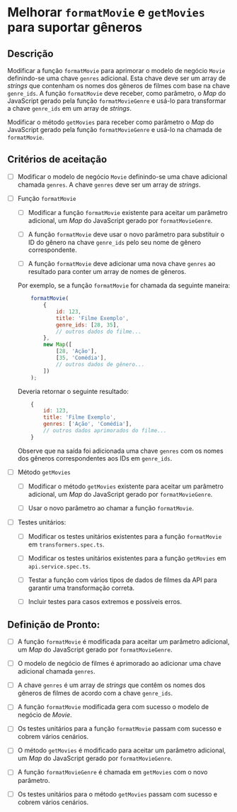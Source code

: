 # Melhorar `formatMovie` e `getMovies` para suportar gêneros

## Descrição

Modificar a função `formatMovie` para aprimorar o modelo de negócio `Movie` definindo-se uma chave `genres` adicional. Esta chave deve ser um array de _strings_ que contenham os nomes dos gêneros de filmes com base na chave `genre_ids`. A função `formatMovie` deve receber, como parâmetro, o _Map_ do JavaScript gerado pela função `formatMovieGenre` e usá-lo para transformar a chave `genre_ids` em um array de _strings_.

Modificar o método `getMovies` para receber como parâmetro o _Map_ do JavaScript gerado pela função `formatMovieGenre` e usá-lo na chamada de `formatMovie`.

## Critérios de aceitação

- [ ] Modificar o modelo de negócio `Movie` definindo-se uma chave adicional chamada `genres`. A chave `genres` deve ser um array de _strings_.

- [ ] Função `formatMovie`

    - [ ] Modificar a função `formatMovie` existente para aceitar um parâmetro adicional, um _Map_ do JavaScript gerado por `formatMovieGenre`.

    - [ ] A função `formatMovie` deve usar o novo parâmetro para substituir o ID do gênero na chave `genre_ids` pelo seu nome de gênero correspondente.

    - [ ] A função `formatMovie` deve adicionar uma nova chave `genres` ao resultado para conter um array de nomes de gêneros.
    
    Por exemplo, se a função `formatMovie` for chamada da seguinte maneira:

    ```js
        formatMovie(
            {
                id: 123,
                title: 'Filme Exemplo',
                genre_ids: [28, 35],
                // outros dados do filme...
            },
            new Map([
                [28, 'Ação'],
                [35, 'Comédia'],
                // outros dados de gênero...
            ])
        );
    ```

    Deveria retornar o seguinte resultado:

    ```js
        {
            id: 123,
            title: 'Filme Exemplo',
            genres: ['Ação', 'Comédia'],
            // outros dados aprimorados do filme...
        }
    ```

    Observe que na saída foi adicionada uma chave `genres` com os nomes dos gêneros correspondentes aos IDs em `genre_ids`.

- [ ] Método `getMovies`

    - [ ] Modificar o método `getMovies` existente para aceitar um parâmetro adicional, um _Map_ do JavaScript gerado por `formatMovieGenre`.

    - [ ] Usar o novo parâmetro ao chamar a função `formatMovie`.

- [ ] Testes unitários:

     - [ ] Modificar os testes unitários existentes para a função `formatMovie` em `transformers.spec.ts`.

     - [ ] Modificar os testes unitários existentes para a função `getMovies` em `api.service.spec.ts`.

     - [ ] Testar a função com vários tipos de dados de filmes da API para garantir uma transformação correta.

     - [ ] Incluir testes para casos extremos e possíveis erros.

## Definição de Pronto:

- [ ] A função `formatMovie` é modificada para aceitar um parâmetro adicional, um _Map_ do JavaScript gerado por `formatMovieGenre`.

- [ ] O modelo de negócio de filmes é aprimorado ao adicionar uma chave adicional chamada `genres`.

- [ ] A chave `genres` é um array de _strings_ que contêm os nomes dos gêneros de filmes de acordo com a chave `genre_ids`.

- [ ] A função `formatMovie` modificada gera com sucesso o modelo de negócio de _Movie_.

- [ ] Os testes unitários para a função `formatMovie` passam com sucesso e cobrem vários cenários.

- [ ] O método `getMovies` é modificado para aceitar um parâmetro adicional, um _Map_ do JavaScript gerado por `formatMovieGenre`.

- [ ] A função `formatMovieGenre` é chamada em `getMovies` com o novo parâmetro.

- [ ] Os testes unitários para o método `getMovies` passam com sucesso e cobrem vários cenários.
